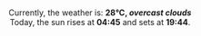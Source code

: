 <p  align="center"><br/>Currently, the weather is: <b> 28°C, <i>overcast clouds</i></b></br>Today, the sun rises at <b>04:45</b> and sets at <b>19:44</b>.</p>